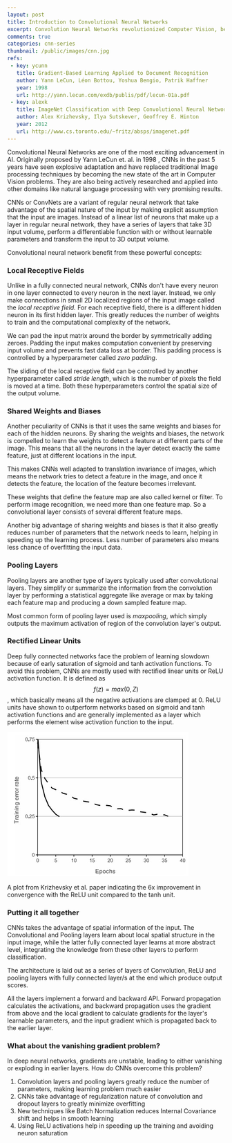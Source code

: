 ```yaml
---
layout: post
title: Introduction to Convolutional Neural Networks
excerpt: Convolution Neural Networks revolutionized Computer Vision, beat World Champion at Go and made deep learning happen. Lets examine the core ideas behind these amazing CNNs - Local Receptive Fields, Shared Weights, Pooling and ReLU.
comments: true
categories: cnn-series
thumbnail: /public/images/cnn.jpg
refs:
 - key: ycunn
   title: Gradient-Based Learning Applied to Document Recognition
   author: Yann LeCun, Léon Bottou, Yoshua Bengio, Patrik Haffner
   year: 1998
   url: http://yann.lecun.com/exdb/publis/pdf/lecun-01a.pdf
 - key: alexk
   title: ImageNet Classification with Deep Convolutional Neural Networks
   author: Alex Krizhevsky, Ilya Sutskever, Geoffrey E. Hinton
   year: 2012
   url: http://www.cs.toronto.edu/~fritz/absps/imagenet.pdf
---
```


Convolutional Neural Networks are one of the most exciting advancement in AI. Originally proposed by Yann LeCun et. al. in 1998 <dt-cite key="ycunn"></dt-cite>, CNNs in the past 5 years have seen explosive adaptation and have replaced traditional Image processing techniques by becoming the new state of the art in Computer Vision problems. They are also being actively researched and applied into other domains like natural language processing with very promising results.

CNNs or ConvNets are a variant of regular neural network that take advantage of the spatial nature of the input by making explicit assumption that the input are images. Instead of a linear list of neurons that make up a layer in regular neural network, they have a series of layers that take 3D input volume, perform a differentiable function with or without learnable parameters and transform the input to 3D output volume.

Convolutional neural network benefit from these powerful concepts:

### Local Receptive Fields

Unlike in a fully connected neural network, CNNs don't have every neuron in one layer connected to every neuron in the next layer.  Instead, we only make connections in small 2D localized regions of the input image called the *local receptive field.* For each receptive field, there is a different hidden neuron in its first hidden layer. This greatly reduces the number of weights to train and the computational complexity of the network.

We can pad the input matrix around the border by symmetrically adding zeroes. Padding the input makes computation convenient by preserving input volume and prevents fast data loss at border.  This padding process is controlled by a hyperparameter called *zero padding*.

The sliding of the local receptive field can be controlled by another hyperparameter called *stride length*, which is the number of pixels the field is moved at a time. Both these hyperparameters control the spatial size of the output volume.

### Shared Weights and Biases

Another peculiarity of CNNs is that it uses the same weights and biases for each of the hidden neurons. By sharing the weights and biases, the network is compelled to learn the weights to detect a feature at different parts of the image. This means that all the neurons in the layer detect exactly the same feature, just at different locations in the input. 

This makes CNNs well adapted to translation invariance of images, which means the network tries to detect a feature in the image, and once it detects the feature, the location of the feature becomes irrelevant. 

These weights that define the feature map are also called kernel or filter. To perform image recognition, we need more than one feature map. So a convolutional layer consists of several different feature maps.

Another big advantage of sharing weights and biases is that it also greatly reduces number of parameters that the network needs to learn, helping in speeding up the learning process. Less number of parameters also means less chance of overfitting the input data.

### Pooling Layers

Pooling layers are another type of layers typically used after convolutional layers. They simplify or summarize the information from the convolution layer by performing a statistical aggregate like average or max by taking each feature map and producing a down sampled feature map. 

Most common form of pooling layer used is *maxpooling*, which simply outputs the maximum activation of region of the convolution layer's output. 

### Rectified Linear Units

Deep fully connected networks face the problem of learning slowdown because of early saturation of sigmoid and tanh activation functions. To avoid this problem, CNNs are mostly used with rectified linear units or ReLU activation function. It is defined as $$f(z) = max(0,Z)$$, which basically means all the negative activations are clamped at 0. ReLU units have shown to outperform networks based on sigmoid and tanh activation functions and are generally implemented as a layer which performs the element wise activation function to the input. 

![ A plot from Krizhevsky et al.](/public/images/alexplot.jpeg)

 A plot from Krizhevsky et al.<dt-cite key="alexk"></dt-cite> paper indicating the 6x improvement in convergence with the ReLU unit compared to the tanh unit.

### Putting it all together

CNNs takes the advantage of spatial information of the input. The Convolutional and Pooling layers learn about local spatial structure in the input image, while the latter fully connected layer learns at more abstract level, integrating the knowledge from these other layers to perform classification.

The architecture is laid out as a series of layers of Convolution, ReLU and pooling layers with fully connected layer/s at the end which produce output scores. 

All the layers implement a forward and backward API. Forward propagation calculates the activations, and backward propagation uses the gradient from above and the local gradient to calculate gradients for the layer's learnable parameters, and the input gradient which is propagated back to the earlier layer.

### What about the vanishing gradient problem?

In deep neural networks, gradients are unstable, leading to either vanishing or exploding in earlier layers. How do CNNs overcome this problem?

1. Convolution layers and pooling layers greatly reduce the number of parameters, making learning problem much easier
2. CNNs take advantage of regularization nature of convolution and dropout layers to greatly minimize overfitting
3. New techniques like Batch Normalization reduces Internal Covariance shift and helps in smooth learning
4. Using ReLU activations help in speeding up the training and avoiding neuron saturation
